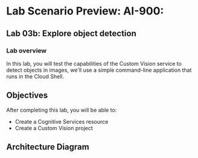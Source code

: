 # Lab Scenario Preview: AI-900: 

## Lab 03b:  Explore object detection

### Lab overview

In this lab, you will test the capabilities of the Custom Vision service to detect objects in images, we'll use a simple command-line application that runs in the Cloud Shell. 

## Objectives
  
After completing this lab, you will be able to:

- Create a Cognitive Services resource
- Create a Custom Vision project

## Architecture Diagram
